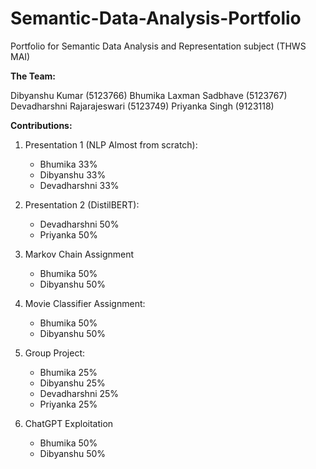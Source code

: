 # Semantic-Data-Analysis-Portfolio
Portfolio for Semantic Data Analysis and Representation subject (THWS MAI)

**The Team:**

Dibyanshu Kumar (5123766)
Bhumika Laxman Sadbhave (5123767)
Devadharshni Rajarajeswari (5123749)
Priyanka Singh (9123118)


**Contributions:**

1. Presentation 1 (NLP Almost from scratch):
     - Bhumika       33%
     - Dibyanshu     33%
     - Devadharshni  33%
  
2. Presentation 2 (DistilBERT):
     - Devadharshni   50%
     - Priyanka       50%

3. Markov Chain Assignment
     - Bhumika      50%
     - Dibyanshu    50%

4. Movie Classifier Assignment:
     - Bhumika      50%
     - Dibyanshu    50%
  
5. Group Project:
     - Bhumika       25%
     - Dibyanshu     25%
     - Devadharshni  25%
     - Priyanka      25%
  
6. ChatGPT Exploitation
     - Bhumika      50%
     - Dibyanshu    50%
